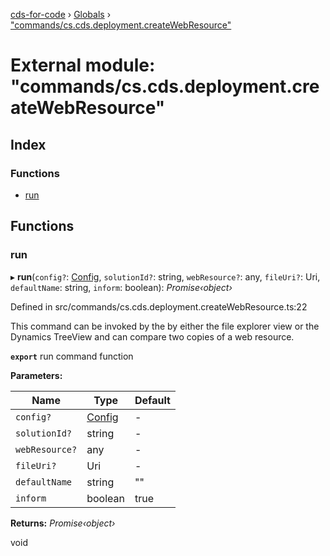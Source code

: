 [cds-for-code](../README.md) › [Globals](../globals.md) › ["commands/cs.cds.deployment.createWebResource"](_commands_cs_cds_deployment_createwebresource_.md)

# External module: "commands/cs.cds.deployment.createWebResource"

## Index

### Functions

* [run](_commands_cs_cds_deployment_createwebresource_.md#run)

## Functions

###  run

▸ **run**(`config?`: [Config](../interfaces/_api_cds_webapi_cdswebapi_.cdswebapi.config.md), `solutionId?`: string, `webResource?`: any, `fileUri?`: Uri, `defaultName`: string, `inform`: boolean): *Promise‹object›*

Defined in src/commands/cs.cds.deployment.createWebResource.ts:22

This command can be invoked by the by either the file explorer view or the Dynamics TreeView
and can compare two copies of a web resource.

**`export`** run command function

**Parameters:**

Name | Type | Default |
------ | ------ | ------ |
`config?` | [Config](../interfaces/_api_cds_webapi_cdswebapi_.cdswebapi.config.md) | - |
`solutionId?` | string | - |
`webResource?` | any | - |
`fileUri?` | Uri | - |
`defaultName` | string | "" |
`inform` | boolean | true |

**Returns:** *Promise‹object›*

void
